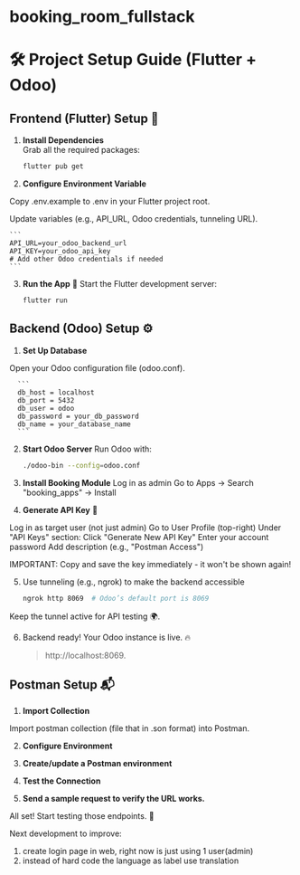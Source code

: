 # booking_room_fullstack

# 🛠️ Project Setup Guide (Flutter + Odoo)

## **Frontend (Flutter) Setup** 📱

1. **Install Dependencies**  
   Grab all the required packages:
   ```bash
   flutter pub get 
   ```

2. **Configure Environment Variable**

Copy .env.example to .env in your Flutter project root.

Update variables (e.g., API_URL, Odoo credentials, tunneling URL).

    ```
    API_URL=your_odoo_backend_url
    API_KEY=your_odoo_api_key 
    # Add other Odoo credentials if needed
    ```

3. **Run the App** 🎉
Start the Flutter development server:

    ```bash
    flutter run 
    ```

## **Backend (Odoo) Setup** ⚙️

1. **Set Up Database**

Open your Odoo configuration file (odoo.conf).

      ```
      db_host = localhost
      db_port = 5432
      db_user = odoo
      db_password = your_db_password
      db_name = your_database_name 
      ```

2. **Start Odoo Server**
Run Odoo with:

    ```bash
    ./odoo-bin --config=odoo.conf 
    ```

3. **Install Booking Module**
Log in as admin
Go to Apps → Search "booking_apps" → Install

4. **Generate API Key** 🔑

Log in as target user (not just admin)
Go to User Profile (top-right)
Under "API Keys" section:
Click "Generate New API Key"
Enter your account password
Add description (e.g., "Postman Access")

IMPORTANT: Copy and save the key immediately - it won't be shown again!


5. Use tunneling (e.g., ngrok) to make the backend accessible
      ```bash
      ngrok http 8069  # Odoo’s default port is 8069 
      ```

Keep the tunnel active for API testing 🌍.

6. Backend ready! Your Odoo instance is live. 🔥

    
    > http://localhost:8069.


## **Postman Setup** 📬

1. **Import Collection**

Import postman collection (file that in .son format) into Postman.

2. **Configure Environment**

3. **Create/update a Postman environment**

4. **Test the Connection**

5. **Send a sample request to verify the URL works.**

All set! Start testing those endpoints. 🚨




Next development to improve: 
1. create login page in web, right now is just using 1 user(admin)
2. instead of hard code the language as label use translation

